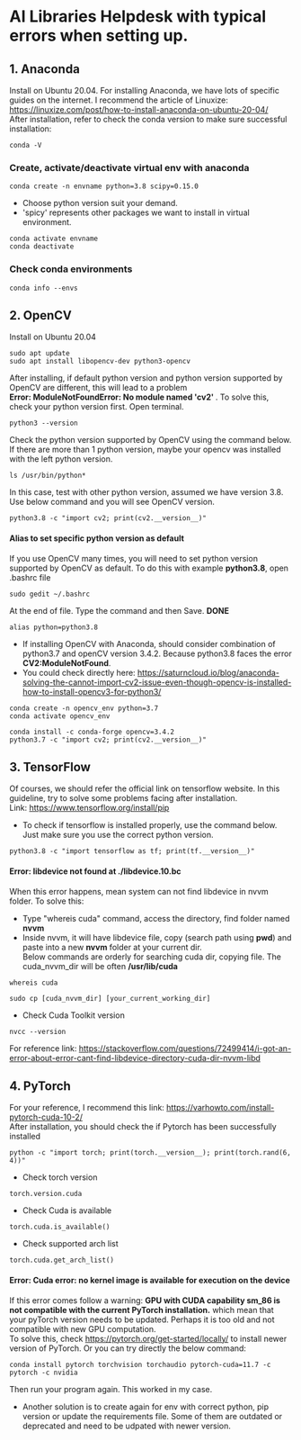 # AI Libraries Helpdesk with typical errors when setting up.
## 1. Anaconda
Install on Ubuntu 20.04. For installing Anaconda, we have lots of specific guides on the internet. I recommend the article of Linuxize:   
https://linuxize.com/post/how-to-install-anaconda-on-ubuntu-20-04/   
After installation, refer to check the conda version to make sure successful installation:   
```
conda -V
```
### Create, activate/deactivate virtual env with anaconda
```
conda create -n envname python=3.8 scipy=0.15.0 
```
- Choose python version suit your demand.
- 'spicy' represents other packages we want to install in virtual environment.
```
conda activate envname
conda deactivate
```
### Check conda environments
```
conda info --envs
```
 
## 2. OpenCV
Install on Ubuntu 20.04
```
sudo apt update
sudo apt install libopencv-dev python3-opencv
```
After installing, if default python version and python version supported by OpenCV are different, this will lead to a problem   
<strong>Error: ModuleNotFoundError: No module named 'cv2' </strong>. To solve this, check your python version first. Open terminal.
```
python3 --version
```
Check the python version supported by OpenCV using the command below. If there are more than 1 python version, maybe your opencv was installed with the left python version.
```
ls /usr/bin/python*
```
In this case, test with other python version, assumed we have version 3.8. Use below command and you will see OpenCV version. 
```
python3.8 -c "import cv2; print(cv2.__version__)"
```
#### Alias to set specific python version as default
If you use OpenCV many times, you will need to set python version supported by OpenCV as default. To do this with example <strong>python3.8</strong>, open .bashrc file
```
sudo gedit ~/.bashrc
```
At the end of file. Type the command and then Save. <strong>DONE</strong>
```
alias python=python3.8
```
- If installing OpenCV with Anaconda, should consider combination of python3.7 and openCV version 3.4.2. Because python3.8 faces the error <strong>CV2:ModuleNotFound</strong>.
- You could check directly here: https://saturncloud.io/blog/anaconda-solving-the-cannot-import-cv2-issue-even-though-opencv-is-installed-how-to-install-opencv3-for-python3/
```
conda create -n opencv_env python=3.7
conda activate opencv_env
```
```
conda install -c conda-forge opencv=3.4.2
python3.7 -c "import cv2; print(cv2.__version__)"
```

## 3. TensorFlow
Of courses, we should refer the official link on tensorflow website. In this guideline, try to solve some problems facing after installation.   
Link: https://www.tensorflow.org/install/pip   
- To check if tensorflow is installed properly, use the command below. Just make sure you use the correct python version.
```
python3.8 -c "import tensorflow as tf; print(tf.__version__)"
```
#### Error: libdevice not found at ./libdevice.10.bc
When this error happens, mean system can not find libdevice in nvvm folder. To solve this:
- Type "whereis cuda" command, access the directory, find folder named <strong>nvvm</strong>
- Inside nvvm, it will have libdevice file, copy (search path using <strong>pwd</strong>) and paste into a new <strong>nvvm</strong> folder at your current dir.   
Below commands are orderly for searching cuda dir, copying file. The cuda_nvvm_dir will be often <strong>/usr/lib/cuda</strong>
```
whereis cuda
```
```
sudo cp [cuda_nvvm_dir] [your_current_working_dir]
```
- Check Cuda Toolkit version
```
nvcc --version
```
For reference link: https://stackoverflow.com/questions/72499414/i-got-an-error-about-error-cant-find-libdevice-directory-cuda-dir-nvvm-libd   
## 4. PyTorch 
For your reference, I recommend this link: https://varhowto.com/install-pytorch-cuda-10-2/    
After installation, you should check the if Pytorch has been successfully installed
```
python -c "import torch; print(torch.__version__); print(torch.rand(6, 4))"
```
- Check torch version
```
torch.version.cuda
```
- Check Cuda is available
```
torch.cuda.is_available()
```
- Check supported arch list
```
torch.cuda.get_arch_list()
```
#### Error: Cuda error: no kernel image is available for execution on the device   
If this error comes follow a warning: <strong>GPU with CUDA capability sm_86 is not compatible with the current PyTorch installation.</strong> which mean that your pyTorch version needs to be updated. Perhaps it is too old and not compatible with new GPU computation.   
To solve this, check https://pytorch.org/get-started/locally/ to install newer version of PyTorch. Or you can try directly the below command:
```
conda install pytorch torchvision torchaudio pytorch-cuda=11.7 -c pytorch -c nvidia
```
Then run your program again. This worked in my case.   
- Another solution is to create again for env with correct python, pip version or update the requirements file. Some of them are outdated or deprecated and need to be udpated with newer version.

